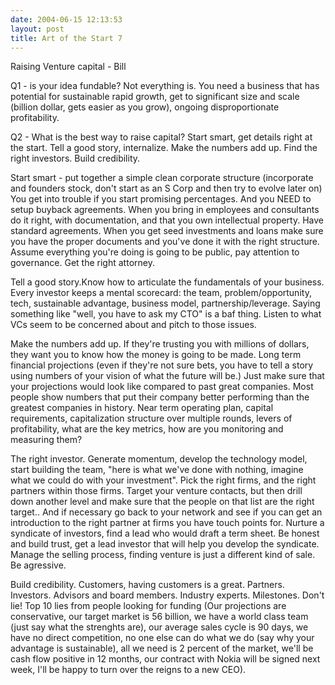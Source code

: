 ```yaml
---
date: 2004-06-15 12:13:53
layout: post
title: Art of the Start 7
---
```


Raising Venture capital - Bill

Q1 - is your idea fundable? Not everything is. You need a business that has potential for sustainable rapid growth, get to significant size and scale (billion dollar, gets easier as you grow), ongoing disproportionate profitability.

Q2 - What is the best way to raise capital? Start smart, get details right at the start. Tell a good story, internalize. Make the numbers add up.  Find the right investors. Build credibility.

Start smart - put together a simple clean corporate structure (incorporate and founders stock, don't start as an S Corp and then try to evolve later on) You get into trouble if you start promising percentages. And you NEED to setup buyback agreements. When you bring in employees and consultants do it right, with documentation, and that you own intellectual property. Have standard agreements. When you get seed investments and loans make sure you have the proper documents and you've done it with the right structure. Assume everything you're doing is going to be public, pay attention to governance. Get the right attorney.

Tell a good story.Know how to articulate the fundamentals of your business. Every investor keeps a mental scorecard: the team, problem/opportunity, tech, sustainable advantage, business model, partnership/leverage. Saying something like "well, you have to ask my CTO" is a baf thing. Listen to what VCs seem to be concerned about and pitch to those issues.

Make the numbers add up. If they're trusting you with millions of dollars, they want you to know how the money is going to be made. Long term financial projections (even if they're not sure bets, you have to tell a story using numbers of your vision of what the future will be.) Just make sure that your projections would look like compared to past great companies.  Most people show numbers that put their company better performing than the greatest companies in history. Near term operating plan, capital requirements, capitalization structure over multiple rounds, levers of profitability, what are the key metrics, how are you monitoring and measuring them?

The right investor. Generate momentum, develop the technology model, start building the team, "here is what we've done with nothing, imagine what we could do with your investment". Pick the right firms, and the right partners within those firms. Target your venture contacts, but then drill down another level and make sure that the people on that list are the right target.. And if necessary go back to your network and see if you can get an introduction to the right partner at firms you have touch points for. Nurture a syndicate of investors, find a lead who would draft a term sheet. Be honest and build trust, get a lead investor that will help you develop the syndicate. Manage the selling process, finding venture is just a different kind of sale. Be agressive.

Build credibility. Customers, having customers is a great. Partners. Investors. Advisors and board members. Industry experts. Milestones. Don't lie!  Top 10 lies from people looking for funding (Our projections are conservative, our target market is 56 billion, we have a world class team (just say what the strenghts are), our average sales cycle is 90 days, we have no direct competition, no one else can do what we do (say why your advantage is sustainable), all we need is 2 percent of the market, we'll be cash flow positive in 12 months, our contract with Nokia will be signed next week, I'll be happy to turn over the reigns to a new CEO).
